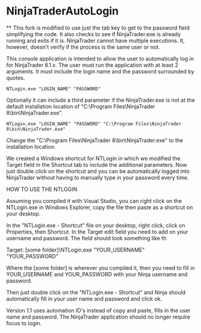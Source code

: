 # NinjaTraderAutoLogin

** This fork is modified to use just the tab key to get to the password field simplifying the code. It also checks to see if NinjaTrader.exe is already running and exits if it is. NinjaTrader cannot have multiple executions. It, however, doesn't verify if the process is the same user or not.

This console application is intended to allow the user to automatically log in for NinjaTrader 8.1.x. The user must run the application with at least 2 arguments. It must include the login name and the password surrounded by quotes.

    NTLogin.exe "LOGIN_NAME" "PASSWORD"

Optionally it can include a third parameter if the NinjaTrader.exe is not at the default installation location of "C:\Program Files\NinjaTrader 8\bin\NinjaTrader.exe".

    NTLogin.exe "LOGIN_NAME" "PASSWORD" "C:\Program Files\NinjaTrader 8\bin\NinjaTrader.exe"

Change the "C:\Program Files\NinjaTrader 8\bin\NinjaTrader.exe" to the installation location.

We created a Windows shortcut for NTLogin in which we modified the Target field in the Shortcut tab to include the additional parameters. Now just double click on the shortcut and you can be automatically logged into NinjaTrader without having to manually type in your password every time.

HOW TO USE THE NTLOGIN

Assuming you compiled it with Visual Studio, you can right click on the NTLogin.exe in Windows Explorer, copy the file then paste as a shortcut on your desktop.

In the "NTLogin.exe - Shortcut" file on your desktop, right click, click on Properties, then Shortcut. In the Target edit field you need to add on your username and password. The field should look something like th

Target: [some folder]\NTLogin.exe "YOUR_USERNAME" "YOUR_PASSWORD"

Where the [some folder] is wherever you compiled it, then you need to fill in YOUR_USERNAME and YOUR_PASSWORD with your Ninja username and password.

Then just double click on the "NTLogin.exe - Shortcut" and Ninja should automatically fill in your user name and password and click ok.

Version 1.1 uses automation ID's instead of copy and paste, fills in the user name and password. The NinjaTrader application should no longer require focus to login.
